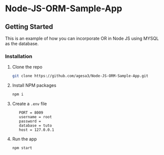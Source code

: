 # Node-JS-ORM-Sample-App

<!-- GETTING STARTED -->
## Getting Started

This is an example of how you can incorporate OR in Node JS using MYSQL as the database.



### Installation

1. Clone the repo
   ```sh
   git clone https://github.com/agesa3/Node-JS-ORM-Sample-App.git
   ```
3. Install NPM packages
   ```sh
   npm i
   ```
4. Create a `.env` file 
   ```sample .env variables
      PORT = 8009
      username = root 
      password = 
      database = tuto
      host = 127.0.0.1
   ```
3. Run the app
   ```sh
   npm start
   ```





